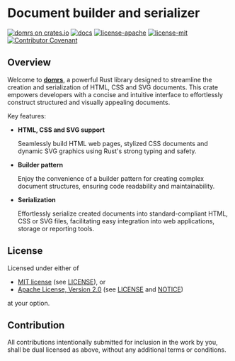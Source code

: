 # Document builder and serializer

[![domrs on crates.io][crates-badge]][crates-url]
[![docs][docs-badge]][docs-url]
[![license-apache][apache-badge]][apache-url]
[![license-mit][mit-badge]][mit-url]
[![Contributor Covenant][cc-badge]][cc-url]

[crates-badge]: https://img.shields.io/crates/v/domrs.svg
[crates-url]: https://crates.io/crates/domrs
[docs-badge]: https://docs.rs/domrs/badge.svg
[docs-url]: https://docs.rs/domrs
[apache-badge]: https://img.shields.io/badge/License-Apache%202.0-blue.svg
[apache-url]: LICENSE
[notice-url]: NOTICE
[mit-badge]: https://img.shields.io/badge/License-MIT-blue.svg
[mit-url]: LICENSE-MIT
[cc-badge]: https://img.shields.io/badge/Contributor%20Covenant-2.1-4baaaa.svg
[cc-url]: CODE_OF_CONDUCT

## Overview

Welcome to **[domrs][crates-url]**, a powerful Rust library designed to streamline the creation
and serialization of HTML, CSS and SVG documents. This crate empowers developers with a concise
and intuitive interface to effortlessly construct structured and visually appealing documents.

Key features:

- **HTML, CSS and SVG support**
  
  Seamlessly build HTML web pages, stylized CSS documents and dynamic SVG graphics
  using Rust's strong typing and safety.

- **Builder pattern**
 
  Enjoy the convenience of a builder pattern for creating complex document structures,
  ensuring code readability and maintainability.

- **Serialization**

  Effortlessly serialize created documents into standard-compliant HTML, CSS or SVG files,
  facilitating easy integration into web applications, storage or reporting tools.

## License

Licensed under either of

- [MIT license](https://opensource.org/licenses/MIT) (see [LICENSE][mit-url]), or
- [Apache License, Version 2.0](https://www.apache.org/licenses/LICENSE-2.0) (see [LICENSE][apache-url] and [NOTICE][notice-url])

at your option.

## Contribution

All contributions intentionally submitted for inclusion in the work by you,
shall be dual licensed as above, without any additional terms or conditions.
